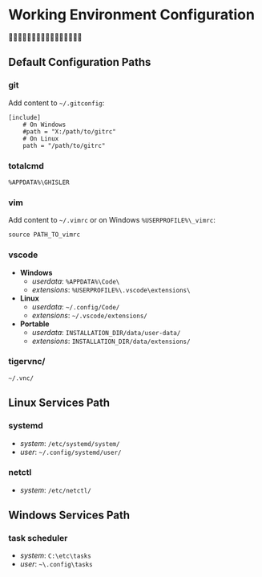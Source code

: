 # Working Environment Configuration

👻👾🤖🐱‍👤🐱‍🏍🐱‍💻🐱‍🐉🐱‍👓🐱‍🚀😺

## Default Configuration Paths

### git
Add content to `~/.gitconfig`:
```
[include]
    # On Windows
    #path = "X:/path/to/gitrc"
    # On Linux
    path = "/path/to/gitrc"
```

### totalcmd
`%APPDATA%\GHISLER`

### vim
Add content to `~/.vimrc` or on Windows `%USERPROFILE%\_vimrc`:
```
source PATH_TO_vimrc
```

### vscode
- **Windows**
  - *userdata*: `%APPDATA%\Code\`
  - *extensions*: `%USERPROFILE%\.vscode\extensions\`
- **Linux**
  - *userdata*: `~/.config/Code/`
  - *extensions*: `~/.vscode/extensions/`
- **Portable**
  - *userdata*: `INSTALLATION_DIR/data/user-data/`
  - *extensions*: `INSTALLATION_DIR/data/extensions/`

### tigervnc/
`~/.vnc/`

## Linux Services Path

### systemd
- *system*: `/etc/systemd/system/`
- *user*: `~/.config/systemd/user/`

### netctl
- *system*: `/etc/netctl/`

## Windows Services Path

### task scheduler
- *system*: `C:\etc\tasks`
- *user*: `~\.config\tasks`
